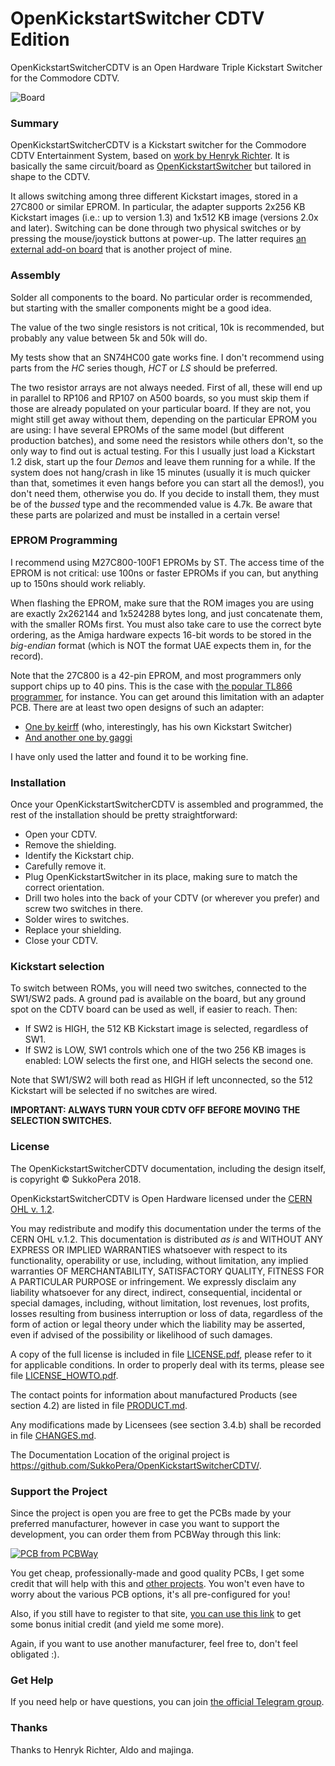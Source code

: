 # OpenKickstartSwitcher CDTV Edition
OpenKickstartSwitcherCDTV is an Open Hardware Triple Kickstart Switcher for the Commodore CDTV.

![Board](https://raw.githubusercontent.com/SukkoPera/OpenKickstartSwitcherCDTV/master/doc/render-top.png)

### Summary
OpenKickstartSwitcherCDTV is a Kickstart switcher for the Commodore CDTV Entertainment System, based on [work by Henryk Richter](http://bax.comlab.uni-rostock.de/en/hardware/amiga500/kickstart-eprom/). It is basically the same circuit/board as [OpenKickstartSwitcher](https://github.com/SukkoPera/OpenKickstartSwitcher) but tailored in shape to the CDTV.

It allows switching among three different Kickstart images, stored in a 27C800 or similar EPROM. In particular, the adapter supports 2x256 KB Kickstart images (i.e.: up to version 1.3) and 1x512 KB image (versions 2.0x and later). Switching can be done through two physical switches or by pressing the mouse/joystick buttons at power-up. The latter requires [an external add-on board](https://github.com/SukkoPera/OpenAmigaMouseTrigger) that is another project of mine.

### Assembly
Solder all components to the board. No particular order is recommended, but starting with the smaller components might be a good idea.

The value of the two single resistors is not critical, 10k is recommended, but probably any value between 5k and 50k will do.

My tests show that an SN74HC00 gate works fine. I don't recommend using parts from the *HC* series though, *HCT* or *LS* should be preferred.

The two resistor arrays are not always needed. First of all, these will end up in parallel to RP106 and RP107 on A500 boards, so you must skip them if those are already populated on your particular board. If they are not, you might still get away without them, depending on the particular EPROM you are using: I have several EPROMs of the same model (but different production batches), and some need the resistors while others don't, so the only way to find out is actual testing. For this I usually just load a Kickstart 1.2 disk, start up the four *Demos* and leave them running for a while. If the system does not hang/crash in like 15 minutes (usually it is much quicker than that, sometimes it even hangs before you can start all the demos!), you don't need them, otherwise you do. If you decide to install them, they must be of the *bussed* type and the recommended value is 4.7k. Be aware that these parts are polarized and must be installed in a certain verse!

### EPROM Programming
I recommend using M27C800-100F1 EPROMs by ST. The access time of the EPROM is not critical: use 100ns or faster EPROMs if you can, but anything up to 150ns should work reliably.

When flashing the EPROM, make sure that the ROM images you are using are exactly 2x262144 and 1x524288 bytes long, and just concatenate them, with the smaller ROMs first. You must also take care to use the correct byte ordering, as the Amiga hardware expects 16-bit words to be stored in the *big-endian* format (which is NOT the format UAE expects them in, for the record).

Note that the 27C800 is a 42-pin EPROM, and most programmers only support chips up to 40 pins. This is the case with [the popular TL866 programmer](http://autoelectric.cn/EN/TL866_main.html), for instance. You can get around this limitation with an adapter PCB. There are at least two open designs of such an adapter:
* [One by keirff](https://github.com/keirf/PCB-Projects) (who, interestingly, has his own Kickstart Switcher)
* [And another one by gaggi](https://github.com/gaggi/27c160-tl866-adapter)

I have only used the latter and found it to be working fine.

### Installation
Once your OpenKickstartSwitcherCDTV is assembled and programmed, the rest of the installation should be pretty straightforward:
* Open your CDTV.
* Remove the shielding.
* Identify the Kickstart chip.
* Carefully remove it.
* Plug OpenKickstartSwitcher in its place, making sure to match the correct orientation.
* Drill two holes into the back of your CDTV (or wherever you prefer) and screw two switches in there.
* Solder wires to switches.
* Replace your shielding.
* Close your CDTV.

### Kickstart selection
To switch between ROMs, you will need two switches, connected to the SW1/SW2 pads. A ground pad is available on the board, but any ground spot on the CDTV board can be used as well, if easier to reach. Then:

* If SW2 is HIGH, the 512 KB Kickstart image is selected, regardless of SW1.
* If SW2 is LOW, SW1 controls which one of the two 256 KB images is enabled: LOW selects the first one, and HIGH selects the second one.

Note that SW1/SW2 will both read as HIGH if left unconnected, so the 512 Kickstart will be selected if no switches are wired.

**IMPORTANT: ALWAYS TURN YOUR CDTV OFF BEFORE MOVING THE SELECTION SWITCHES.**

### License
The OpenKickstartSwitcherCDTV documentation, including the design itself, is copyright &copy; SukkoPera 2018.

OpenKickstartSwitcherCDTV is Open Hardware licensed under the [CERN OHL v. 1.2](http://ohwr.org/cernohl).

You may redistribute and modify this documentation under the terms of the CERN OHL v.1.2. This documentation is distributed *as is* and WITHOUT ANY EXPRESS OR IMPLIED WARRANTIES whatsoever with respect to its functionality, operability or use, including, without limitation, any implied warranties OF MERCHANTABILITY, SATISFACTORY QUALITY, FITNESS FOR A PARTICULAR PURPOSE or infringement. We expressly disclaim any liability whatsoever for any direct, indirect, consequential, incidental or special damages, including, without limitation, lost revenues, lost profits, losses resulting from business interruption or loss of data, regardless of the form of action or legal theory under which the liability may be asserted, even if advised of the possibility or likelihood of such damages.

A copy of the full license is included in file [LICENSE.pdf](LICENSE.pdf), please refer to it for applicable conditions. In order to properly deal with its terms, please see file [LICENSE_HOWTO.pdf](LICENSE_HOWTO.pdf).

The contact points for information about manufactured Products (see section 4.2) are listed in file [PRODUCT.md](PRODUCT.md).

Any modifications made by Licensees (see section 3.4.b) shall be recorded in file [CHANGES.md](CHANGES.md).

The Documentation Location of the original project is https://github.com/SukkoPera/OpenKickstartSwitcherCDTV/.

### Support the Project
Since the project is open you are free to get the PCBs made by your preferred manufacturer, however in case you want to support the development, you can order them from PCBWay through this link:

[![PCB from PCBWay](https://www.pcbway.com/project/img/images/frompcbway.png)](https://www.pcbway.com/project/shareproject/OpenKickstartSwitcherCDTV_V1.html)

You get cheap, professionally-made and good quality PCBs, I get some credit that will help with this and [other projects](https://www.pcbway.com/project/member/shareproject/?bmbid=41100). You won't even have to worry about the various PCB options, it's all pre-configured for you!

Also, if you still have to register to that site, [you can use this link](https://www.pcbway.com/setinvite.aspx?inviteid=41100) to get some bonus initial credit (and yield me some more).

Again, if you want to use another manufacturer, feel free to, don't feel obligated :).

### Get Help
If you need help or have questions, you can join [the official Telegram group](https://t.me/joinchat/HUHdWBC9J9JnYIrvTYfZmg).

### Thanks
Thanks to Henryk Richter, Aldo and majinga.
